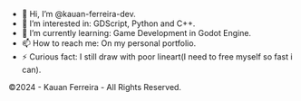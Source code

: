 - 👋 Hi, I’m @kauan-ferreira-dev.
- 👀 I’m interested in: GDScript, Python and C++.
- 🌱 I’m currently learning: Game Development in Godot Engine.
- 📫 How to reach me: On my personal portfolio.
- ⚡ Curious fact: I still draw with poor lineart(I need to free myself so fast i can).

©2024 - Kauan Ferreira - All Rights Reserved.
